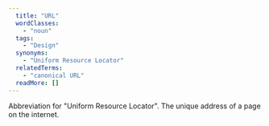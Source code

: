 ```yaml
---
  title: "URL"
  wordClasses: 
    - "noun"
  tags: 
    - "Design"
  synonyms: 
    - "Uniform Resource Locator"
  relatedTerms: 
    - "canonical URL"
  readMore: []
---
```

Abbreviation for "Uniform Resource Locator". The unique address of a page on the internet.
